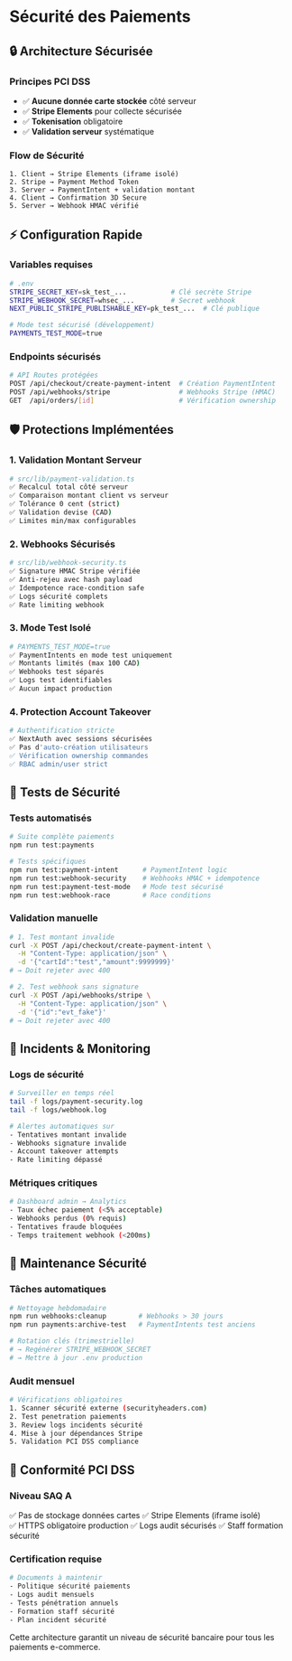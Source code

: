 # Sécurité des Paiements

## 🔒 Architecture Sécurisée

### Principes PCI DSS
- ✅ **Aucune donnée carte stockée** côté serveur
- ✅ **Stripe Elements** pour collecte sécurisée  
- ✅ **Tokenisation** obligatoire
- ✅ **Validation serveur** systématique

### Flow de Sécurité
```
1. Client → Stripe Elements (iframe isolé)
2. Stripe → Payment Method Token  
3. Server → PaymentIntent + validation montant
4. Client → Confirmation 3D Secure
5. Server → Webhook HMAC vérifié
```

## ⚡ Configuration Rapide

### Variables requises
```bash
# .env
STRIPE_SECRET_KEY=sk_test_...           # Clé secrète Stripe
STRIPE_WEBHOOK_SECRET=whsec_...         # Secret webhook
NEXT_PUBLIC_STRIPE_PUBLISHABLE_KEY=pk_test_...  # Clé publique

# Mode test sécurisé (développement)
PAYMENTS_TEST_MODE=true
```

### Endpoints sécurisés
```bash
# API Routes protégées
POST /api/checkout/create-payment-intent  # Création PaymentIntent
POST /api/webhooks/stripe                 # Webhooks Stripe (HMAC)
GET  /api/orders/[id]                     # Vérification ownership
```

## 🛡️ Protections Implémentées

### 1. Validation Montant Serveur
```bash
# src/lib/payment-validation.ts
✅ Recalcul total côté serveur
✅ Comparaison montant client vs serveur  
✅ Tolérance 0 cent (strict)
✅ Validation devise (CAD)
✅ Limites min/max configurables
```

### 2. Webhooks Sécurisés
```bash  
# src/lib/webhook-security.ts
✅ Signature HMAC Stripe vérifiée
✅ Anti-rejeu avec hash payload
✅ Idempotence race-condition safe
✅ Logs sécurité complets
✅ Rate limiting webhook
```

### 3. Mode Test Isolé
```bash
# PAYMENTS_TEST_MODE=true
✅ PaymentIntents en mode test uniquement
✅ Montants limités (max 100 CAD)
✅ Webhooks test séparés
✅ Logs test identifiables
✅ Aucun impact production
```

### 4. Protection Account Takeover
```bash
# Authentification stricte
✅ NextAuth avec sessions sécurisées
✅ Pas d'auto-création utilisateurs
✅ Vérification ownership commandes
✅ RBAC admin/user strict
```

## 🧪 Tests de Sécurité

### Tests automatisés
```bash
# Suite complète paiements
npm run test:payments

# Tests spécifiques
npm run test:payment-intent      # PaymentIntent logic
npm run test:webhook-security    # Webhooks HMAC + idempotence  
npm run test:payment-test-mode   # Mode test sécurisé
npm run test:webhook-race        # Race conditions
```

### Validation manuelle
```bash
# 1. Test montant invalide
curl -X POST /api/checkout/create-payment-intent \
  -H "Content-Type: application/json" \
  -d '{"cartId":"test","amount":9999999}'
# → Doit rejeter avec 400

# 2. Test webhook sans signature
curl -X POST /api/webhooks/stripe \
  -H "Content-Type: application/json" \
  -d '{"id":"evt_fake"}'
# → Doit rejeter avec 400
```

## 🚨 Incidents & Monitoring

### Logs de sécurité
```bash
# Surveiller en temps réel
tail -f logs/payment-security.log
tail -f logs/webhook.log

# Alertes automatiques sur
- Tentatives montant invalide
- Webhooks signature invalide  
- Account takeover attempts
- Rate limiting dépassé
```

### Métriques critiques
```bash
# Dashboard admin → Analytics
- Taux échec paiement (<5% acceptable)
- Webhooks perdus (0% requis)  
- Tentatives fraude bloquées
- Temps traitement webhook (<200ms)
```

## 🔧 Maintenance Sécurité

### Tâches automatiques
```bash
# Nettoyage hebdomadaire  
npm run webhooks:cleanup        # Webhooks > 30 jours
npm run payments:archive-test   # PaymentIntents test anciens

# Rotation clés (trimestrielle)
# → Regénérer STRIPE_WEBHOOK_SECRET
# → Mettre à jour .env production
```

### Audit mensuel
```bash
# Vérifications obligatoires
1. Scanner sécurité externe (securityheaders.com)
2. Test penetration paiements
3. Review logs incidents sécurité
4. Mise à jour dépendances Stripe
5. Validation PCI DSS compliance
```

## 🎯 Conformité PCI DSS

### Niveau SAQ A
✅ Pas de stockage données cartes
✅ Stripe Elements (iframe isolé)  
✅ HTTPS obligatoire production
✅ Logs audit sécurisés
✅ Staff formation sécurité

### Certification requise
```bash
# Documents à maintenir
- Politique sécurité paiements
- Logs audit mensuels  
- Tests pénétration annuels
- Formation staff sécurité
- Plan incident sécurité
```

Cette architecture garantit un niveau de sécurité bancaire pour tous les paiements e-commerce.
